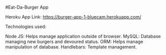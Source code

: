 #Eat-Da-Burger App

Heroku App Link: https://burger-app-1-bluecam.herokuapp.com/

Technologies used: 

Node JS: Helps manage application outside of browser. 
MySQL: Database managing new burgers and devoured status. 
ORM: Helps manage manipulation of database.
Handlebars: Template management. 
